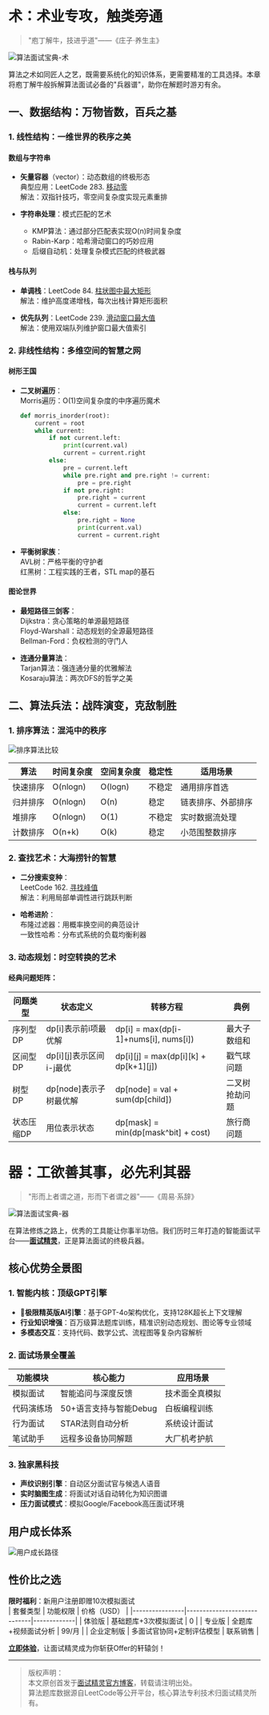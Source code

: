 # 术：术业专攻，触类旁通  
> "庖丁解牛，技进乎道"——《庄子·养生主》  

![算法面试宝典-术](https://pic.interview-genie.com/09-algorithm-tao-shu.jpg)

算法之术如同匠人之艺，既需要系统化的知识体系，更需要精准的工具选择。本章将庖丁解牛般拆解算法面试必备的"兵器谱"，助你在解题时游刃有余。  

## 一、数据结构：万物皆数，百兵之基  
### 1. 线性结构：一维世界的秩序之美  
#### 数组与字符串  
- **矢量容器**（vector）：动态数组的终极形态  
  典型应用：LeetCode 283. [移动零](https://leetcode.com/problems/move-zeroes/)  
  解法：双指针技巧，零空间复杂度实现元素重排  

- **字符串处理**：模式匹配的艺术  
  - KMP算法：通过部分匹配表实现O(n)时间复杂度  
  - Rabin-Karp：哈希滑动窗口的巧妙应用  
  - 后缀自动机：处理复杂模式匹配的终极武器  

#### 栈与队列  
- **单调栈**：LeetCode 84. [柱状图中最大矩形](https://leetcode.com/problems/largest-rectangle-in-histogram/)  
  解法：维护高度递增栈，每次出栈计算矩形面积  

- **优先队列**：LeetCode 239. [滑动窗口最大值](https://leetcode.com/problems/sliding-window-maximum/)  
  解法：使用双端队列维护窗口最大值索引  

### 2. 非线性结构：多维空间的智慧之网  
#### 树形王国  
- **二叉树遍历**：  
  Morris遍历：O(1)空间复杂度的中序遍历魔术  
  ```python
  def morris_inorder(root):
      current = root
      while current:
          if not current.left:
              print(current.val)
              current = current.right
          else:
              pre = current.left
              while pre.right and pre.right != current:
                  pre = pre.right
              if not pre.right:
                  pre.right = current
                  current = current.left
              else:
                  pre.right = None
                  print(current.val)
                  current = current.right
  ```

- **平衡树家族**：  
  AVL树：严格平衡的守护者  
  红黑树：工程实践的王者，STL map的基石  

#### 图论世界  
- **最短路径三剑客**：  
  Dijkstra：贪心策略的单源最短路径  
  Floyd-Warshall：动态规划的全源最短路径  
  Bellman-Ford：负权检测的守门人  

- **连通分量算法**：  
  Tarjan算法：强连通分量的优雅解法  
  Kosaraju算法：两次DFS的哲学之美  

## 二、算法兵法：战阵演变，克敌制胜  
### 1. 排序算法：混沌中的秩序  
![排序算法比较](https://pic.interview-genie.com/sorting-algorithms-comparison.png)  

| 算法         | 时间复杂度 | 空间复杂度 | 稳定性 | 适用场景                 |
|--------------|------------|------------|--------|--------------------------|
| 快速排序     | O(nlogn)   | O(logn)    | 不稳定 | 通用排序首选             |
| 归并排序     | O(nlogn)   | O(n)       | 稳定   | 链表排序、外部排序       |
| 堆排序       | O(nlogn)   | O(1)       | 不稳定 | 实时数据流处理           |
| 计数排序     | O(n+k)     | O(k)       | 稳定   | 小范围整数排序           |

### 2. 查找艺术：大海捞针的智慧  
- **二分搜索变种**：  
  LeetCode 162. [寻找峰值](https://leetcode.com/problems/find-peak-element/)  
  解法：利用局部单调性进行跳跃判断  

- **哈希进阶**：  
  布隆过滤器：用概率换空间的典范设计  
  一致性哈希：分布式系统的负载均衡利器  

### 3. 动态规划：时空转换的艺术  
#### 经典问题矩阵：  
| 问题类型       | 状态定义                 | 转移方程                               | 典例                      |
|----------------|--------------------------|----------------------------------------|---------------------------|
| 序列型DP       | dp[i]表示前i项最优解     | dp[i] = max(dp[i-1]+nums[i], nums[i])  | 最大子数组和              |
| 区间型DP       | dp[i][j]表示区间i-j最优  | dp[i][j] = max(dp[i][k] + dp[k+1][j])  | 戳气球问题                |
| 树型DP         | dp[node]表示子树最优解   | dp[node] = val + sum(dp[child])        | 二叉树抢劫问题            |
| 状态压缩DP     | 用位表示状态             | dp[mask] = min(dp[mask^bit] + cost)    | 旅行商问题                |

# 器：工欲善其事，必先利其器  
> "形而上者谓之道，形而下者谓之器"——《周易·系辞》  

![算法面试宝典-器](https://pic.interview-genie.com/09-algorithm-tao-qi.jpg)

在算法修炼之路上，优秀的工具能让你事半功倍。我们历时三年打造的智能面试平台——**[面试精灵](https://interview-genie.com)**，正是算法面试的终极兵器。  

## 核心优势全景图  
### 1. 智能内核：顶级GPT引擎  
- **🚀极限精英版AI引擎**：基于GPT-4o架构优化，支持128K超长上下文理解  
- **行业知识增强**：百万级算法题库训练，精准识别动态规划、图论等专业领域  
- **多模态交互**：支持代码、数学公式、流程图等复杂内容解析  

### 2. 面试场景全覆盖  
| 功能模块       | 核心能力                      | 应用场景                  |
|----------------|-----------------------------|---------------------------|
| 模拟面试       | 智能追问与深度反馈            | 技术面全真模拟            |
| 代码演练场     | 50+语言支持与智能Debug       | 白板编程训练              |
| 行为面试       | STAR法则自动分析              | 系统设计面试              |
| 笔试助手       | 远程多设备协同解题            | 大厂机考护航              |

### 3. 独家黑科技  
- **声纹识别引擎**：自动区分面试官与候选人语音  
- **实时脑图生成**：将面试对话自动转化为知识图谱  
- **压力面试模式**：模拟Google/Facebook高压面试环境  

## 用户成长体系  
![用户成长路径](https://pic.interview-genie.com/user-growth-path.png)  

## 性价比之选  
**限时福利**：新用户注册即赠10次模拟面试  
| 套餐类型       | 功能权限                      | 价格（USD） |
|----------------|-----------------------------|-------------|
| 体验版         | 基础题库+3次模拟面试          | 0           |
| 专业版         | 全题库+视频面试分析           | 99/月       |
| 企业定制版     | 多面试官协同+定制评估模型      | 联系销售     |

**[立即体验](https://interview-genie.com)**，让面试精灵成为你斩获Offer的轩辕剑！  

---

> 版权声明：  
> 本文原创首发于[面试精灵官方博客](https://interview-genie.com/blog)，转载请注明出处。  
> 算法题库数据源自LeetCode等公开平台，核心算法专利技术归面试精灵所有。